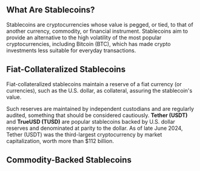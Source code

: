 ## What Are Stablecoins?

Stablecoins are cryptocurrencies whose value is pegged, or tied, to that of another currency, commodity, or financial instrument. Stablecoins aim to provide an alternative to the high volatility of the most popular cryptocurrencies, including Bitcoin (BTC), which has made crypto investments less suitable for everyday transactions.

## Fiat-Collateralized Stablecoins

Fiat-collateralized stablecoins maintain a reserve of a fiat currency (or currencies), such as the U.S. dollar, as collateral, assuring the stablecoin's value.

Such reserves are maintained by independent custodians and are regularly audited, something that should be considered cautiously. **Tether (USDT)** and **TrueUSD (TUSD)** are popular stablecoins backed by U.S. dollar reserves and denominated at parity to the dollar. As of late June 2024, Tether (USDT) was the third-largest cryptocurrency by market capitalization, worth more than $112 billion.

## Commodity-Backed Stablecoins